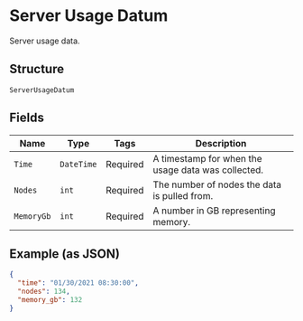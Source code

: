 
# Server Usage Datum

Server usage data.

## Structure

`ServerUsageDatum`

## Fields

| Name | Type | Tags | Description |
|  --- | --- | --- | --- |
| `Time` | `DateTime` | Required | A timestamp for when the usage data was collected. |
| `Nodes` | `int` | Required | The number of nodes the data is pulled from. |
| `MemoryGb` | `int` | Required | A number in GB representing memory. |

## Example (as JSON)

```json
{
  "time": "01/30/2021 08:30:00",
  "nodes": 134,
  "memory_gb": 132
}
```


